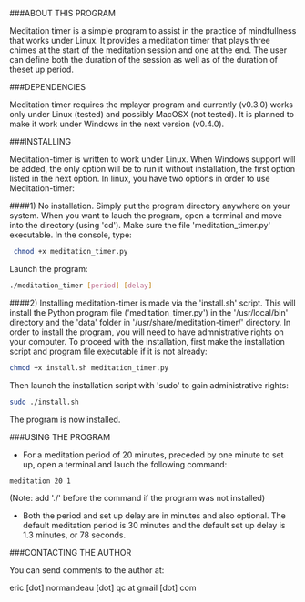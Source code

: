 ###ABOUT THIS PROGRAM

Meditation timer is a simple program to assist in the practice of mindfullness
that works under Linux. It provides a meditation timer that plays three chimes
at the start of the meditation session and one at the end. The user can define
both the duration of the session as well as of the duration of theset up period.

###DEPENDENCIES

Meditation timer requires the mplayer program and currently (v0.3.0) works only
under Linux (tested) and possibly MacOSX (not tested). It is planned to make it
work under Windows in the next version (v0.4.0).

###INSTALLING

Meditation-timer is written to work under Linux. When Windows support will be
added, the only option will be to run it without installation, the first option
listed in the next option. In linux, you have two options in order to use
Meditation-timer:

####1) No installation. Simply put the program directory anywhere on your
system. When you want to lauch the program, open a terminal and move into the
directory (using 'cd'). Make sure the file 'meditation_timer.py' executable. In
the console, type:

```bash
 chmod +x meditation_timer.py
```

Launch the program:

```bash
./meditation_timer [period] [delay] 
```

####2) Installing meditation-timer is made via the 'install.sh' script. This will
install the Python program file ('meditation_timer.py') in the '/usr/local/bin'
directory and the 'data' folder in '/usr/share/meditation-timer/' directory. In
order to install the program, you will need to have admnistrative rights on your
computer. To proceed with the installation, first make the installation script
and program file executable if it is not already:

```bash
chmod +x install.sh meditation_timer.py
```

Then launch the installation script with 'sudo' to gain administrative rights:

```bash
sudo ./install.sh
```

The program is now installed.


###USING THE PROGRAM

- For a meditation period of 20 minutes, preceded by one minute to set up, open
  a terminal and lauch the following command:

```bash
meditation 20 1
```

(Note: add './' before the command if the program was not installed)

- Both the period and set up delay are in minutes and also optional. The default
  meditation period is 30 minutes and the default set up delay is 1.3 minutes,
  or 78 seconds.
  

###CONTACTING THE AUTHOR

You can send comments to the author at:

eric [dot] normandeau [dot] qc at gmail [dot] com

